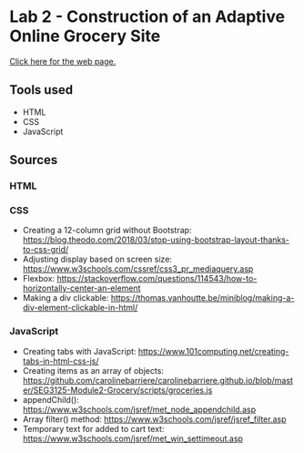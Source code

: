 # Lab 2 - Construction of an Adaptive Online Grocery Site

[Click here for the web page.](https://stevenli5.github.io/seg3125/lab02/)

## Tools used
- HTML
- CSS
- JavaScript

## Sources
### HTML
### CSS
- Creating a 12-column grid without Bootstrap: https://blog.theodo.com/2018/03/stop-using-bootstrap-layout-thanks-to-css-grid/
- Adjusting display based on screen size: https://www.w3schools.com/cssref/css3_pr_mediaquery.asp
- Flexbox: https://stackoverflow.com/questions/114543/how-to-horizontally-center-an-element
- Making a div clickable: https://thomas.vanhoutte.be/miniblog/making-a-div-element-clickable-in-html/
### JavaScript
- Creating tabs with JavaScript: https://www.101computing.net/creating-tabs-in-html-css-js/
- Creating items as an array of objects: https://github.com/carolinebarriere/carolinebarriere.github.io/blob/master/SEG3125-Module2-Grocery/scripts/groceries.js
- appendChild(): https://www.w3schools.com/jsref/met_node_appendchild.asp
- Array filter() method: https://www.w3schools.com/jsref/jsref_filter.asp
- Temporary text for added to cart text: https://www.w3schools.com/jsref/met_win_settimeout.asp